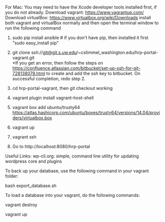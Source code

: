 For Mac:
You may need to have the Xcode developer tools installed first, if you do not already.
Download vagrant: https://www.vagrantup.com/ Download virtualBox: https://www.virtualbox.org/wiki/Downloads install both vagrant and virtualBox normally and then open the terminal window to run the following command

1. sudo pip install ansible # if you don't have pip, then installed it first "sudo easy_install pip"

2. git clone ssh://git@git.s.uw.edu/~cstimmel_washington.edu/hrp-portal-vagrant.git<br />
 *If you get an error, then follow the steps on https://confluence.atlassian.com/bitbucket/set-up-ssh-for-git-728138079.html to create and add the ssh key to bitbucket. On successful completion, redo step 2.

3. cd hrp-portal-vagrant, then git checkout working

4. vagrant plugin install vagrant-host-shell

5. vagrant box add ubuntu/trusty64 https://atlas.hashicorp.com/ubuntu/boxes/trusty64/versions/14.04/providers/virtualbox.box

6. vagrant up

7. vagrant ssh

8. Go to http://localhost:8080/hrp-portal

Useful Links:
wp-cli.org: simple, command line utility for updating wordpress core and plugins

To back up your database, use the following command in your vagrant folder:

bash export_database.sh

To load a database into your vagrant, do the following commands:

vagrant destroy

vagrant up
